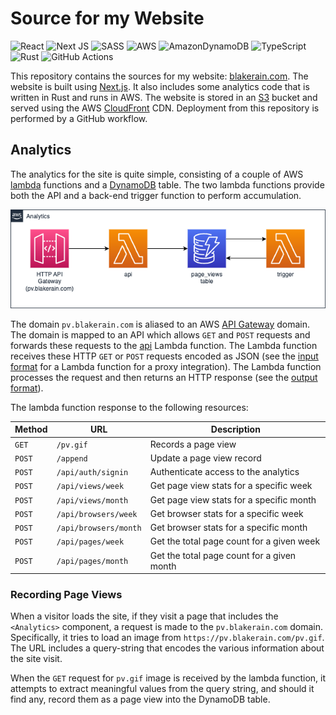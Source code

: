 # Source for my Website

![React](https://img.shields.io/badge/react-%2320232a.svg?style=for-the-badge&logo=react&logoColor=%2361DAFB)
![Next JS](https://img.shields.io/badge/Next-black?style=for-the-badge&logo=next.js&logoColor=white)
![SASS](https://img.shields.io/badge/SASS-hotpink.svg?style=for-the-badge&logo=SASS&logoColor=white)
![AWS](https://img.shields.io/badge/AWS-%23FF9900.svg?style=for-the-badge&logo=amazon-aws&logoColor=white)
![AmazonDynamoDB](https://img.shields.io/badge/Amazon%20DynamoDB-4053D6?style=for-the-badge&logo=Amazon%20DynamoDB&logoColor=white)
![TypeScript](https://img.shields.io/badge/typescript-%23007ACC.svg?style=for-the-badge&logo=typescript&logoColor=white)
![Rust](https://img.shields.io/badge/rust-%23000000.svg?style=for-the-badge&logo=rust&logoColor=white)
![GitHub Actions](https://img.shields.io/badge/github%20actions-%232671E5.svg?style=for-the-badge&logo=githubactions&logoColor=white)

This repository contains the sources for my website: [blakerain.com]. The website is built using [Next.js]. It also
includes some analytics code that is written in Rust and runs in AWS. The website is stored in an [S3] bucket and served
using the AWS [CloudFront] CDN. Deployment from this repository is performed by a GitHub workflow.

## Analytics

The analytics for the site is quite simple, consisting of a couple of AWS [lambda] functions and a [DynamoDB] table. The
two lambda functions provide both the API and a back-end trigger function to perform accumulation.

![Layout](https://github.com/BlakeRain/blakerain.com/blob/main/public/content/site-analytics/analytics-layout.drawio.png?raw=true)

The domain `pv.blakerain.com` is aliased to an AWS [API Gateway] domain. The domain is mapped to an API which allows
`GET` and `POST` requests and forwards these requests to the [api] Lambda function. The Lambda function receives these
HTTP `GET` or `POST` requests encoded as JSON (see the [input format] for a Lambda function for a proxy integration).
The Lambda function processes the request and then returns an HTTP response (see the [output format]).

The lambda function response to the following resources:

| Method | URL                   | Description                                |
|---     |-----------------------|--------------------------------------------|
| `GET`  | `/pv.gif`             | Records a page view                        |
| `POST` | `/append`             | Update a page view record                  |
| `POST` | `/api/auth/signin`    | Authenticate access to the analytics       |
| `POST` | `/api/views/week`     | Get page view stats for a specific week    |
| `POST` | `/api/views/month`    | Get page view stats for a specific month   |
| `POST` | `/api/browsers/week`  | Get browser stats for a specific week      |
| `POST` | `/api/browsers/month` | Get browser stats for a specific month     |
| `POST` | `/api/pages/week`     | Get the total page count for a given week  |
| `POST` | `/api/pages/month`    | Get the total page count for a given month |

### Recording Page Views

When a visitor loads the site, if they visit a page that includes the `<Analytics>` component, a request is made to the
`pv.blakerain.com` domain. Specifically, it tries to load an image from `https://pv.blakerain.com/pv.gif`. The URL
includes a query-string that encodes the various information about the site visit.

When the `GET` request for `pv.gif` image is received by the lambda function, it attempts to extract meaningful values
from the query string, and should it find any, record them as a page view into the DynamoDB table.

[blakerain.com]: https://blakerain.com
[next.js]: https://nextjs.org
[s3]: https://aws.amazon.com/s3/
[cloudfront]: https://aws.amazon.com/cloudfront/
[lambda]: https://aws.amazon.com/lambda/
[dynamodb]: https://aws.amazon.com/dynamodb/
[api gateway]: https://aws.amazon.com/api-gateway/
[api]: https://github.com/BlakeRain/blakerain.com/blob/main/lambda/src/bin/api.rs
[input format]: https://docs.aws.amazon.com/apigateway/latest/developerguide/set-up-lambda-proxy-integrations.html#api-gateway-simple-proxy-for-lambda-input-format
[output format]: https://docs.aws.amazon.com/apigateway/latest/developerguide/set-up-lambda-proxy-integrations.html#api-gateway-simple-proxy-for-lambda-output-format
